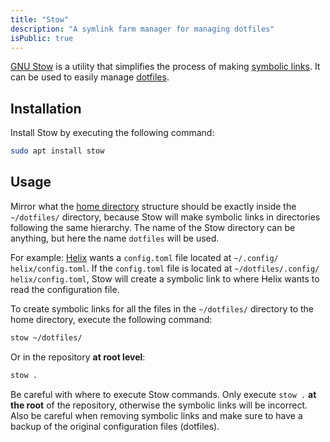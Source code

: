 ```yaml
---
title: "Stow"
description: "A symlink farm manager for managing dotfiles"
isPublic: true
---
```


[GNU Stow](https://www.gnu.org/software/stow/) is a utility that simplifies
the process of making [symbolic links](symbolic-link). It can be used to easily
manage [dotfiles](dotfiles).

## Installation
Install Stow by executing the following command:

```sh
sudo apt install stow
```

## Usage
Mirror what the [home directory](home-directory) structure should be exactly
inside the `~/dotfiles/` directory, because Stow will make symbolic links in
directories following the same hierarchy. The name of the Stow directory can be
anything, but here the name `dotfiles` will be used.

For example: [Helix](helix) wants a `config.toml` file located at `~/.config/
helix/config.toml`. If the `config.toml` file is located at `~/dotfiles/.config/
helix/config.toml`, Stow will create a symbolic link to where Helix wants to
read the configuration file.

To create symbolic links for all the files in the `~/dotfiles/` directory to the
home directory, execute the following command:

```sh
stow ~/dotfiles/
```

Or in the repository **at root level**:

```sh
stow .
```

Be careful with where to execute Stow commands. Only execute `stow .` **at the
root** of the repository, otherwise the symbolic links will be incorrect. Also
be careful when removing symbolic links and make sure to have a backup of the
original configuration files (dotfiles).
